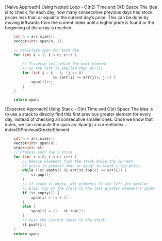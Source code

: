 <p>[Naive Approach] Using Nested Loop - O(n2) Time and O(1) Space
The idea is to check, for each day, how many consecutive previous days had stock prices less than or equal to the current day’s price. This can be done by moving leftwards from the current index until a higher price is found or the beginning of the array is reached.</p>

```cpp
    int n = arr.size(); 
    vector<int> span(n, 1);
    
    // Calculate span for each day
    for (int i = 1; i < n; i++) {
        
        // Traverse left while the next element
        // on the left is smaller than arr[i]
        for (int j = i - 1; (j >= 0)
                      && (arr[i] >= arr[j]); j--) {
            span[i]++;
        }
    }

    return span;
```
<p>[Expected Approach] Using Stack - O(n) Time and O(n) Space
The idea is to use a stack to directly find this first previous greater element for every day, instead of checking all consecutive smaller ones. Once we know that index, we can compute the span as:
Span[i] = currentIndex − indexOfPreviousGreaterElement</p>

```cpp
    int n = arr.size(); 
    vector<int> span(n);  
    stack<int> st;  
    // Process each day's price
    for (int i = 0; i < n; i++) {
        // Remove elements from the stack while the current
        // price is greater than or equal to stack's top price
        while (!st.empty() && arr[st.top()] <= arr[i]) {
            st.pop();
        }
        // If stack is empty, all elements to the left are smaller
        // Else, top of the stack is the last greater element's index
        if (st.empty()) {
            span[i] = (i + 1);
        }
        else {
            span[i] = (i - st.top());
        }
        // Push the current index to the stack
        st.push(i);
    }
    return span;
